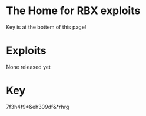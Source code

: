 # The Home for RBX exploits
Key is at the bottem of this page!


# Exploits

None released yet

# Key
7f3h4f9*&eh309df&*rhrg
